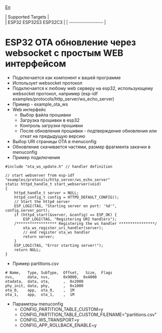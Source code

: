 [En](/README.md)

| Supported Targets |  
| ESP32 ESP32S3 ESP32C3 | 
| ----------------- |

# ESP32 OTA обновление через websocket с простым WEB интерфейсом
 - Подключается как компонент к вашей программе
 - Использует websocket протокол
 - Подключается к любому web серверу на esp32, использующему websocket протокол, например (esp-idf examples/protocols/http_server/ws_echo_server)
 - Пример - example_ota_ws
 - Web интерфейс
   - Выбор файла прошивки
   - Загрузка прошивки в esp32
   - Контроль загрузки прошивки
   - После обновления прошивки - подтверждение обновления или откат на предыдущую версию
 - Выбор URI страницы OTA в menuconfig
 - Обновление скачивается частями, размер фрагмента закачки в menuconfig
 - Пример подключения
```
#include "ota_ws_update.h" // handler definition

// start webserver from esp-idf "examples/protocols/http_server/ws_echo_server"
static httpd_handle_t start_webserver(void)
{
    httpd_handle_t server = NULL;
    httpd_config_t config = HTTPD_DEFAULT_CONFIG();
    // Start the httpd server
    ESP_LOGI(TAG, "Starting server on port: '%d'", config.server_port);
    if (httpd_start(&server, &config) == ESP_OK) {
        ESP_LOGI(TAG, "Registering URI handlers");
    /****************** Registering the ws handler ****************/
        ota_ws_register_uri_handler(server);
        // end register ota_ws handler
        return server;
    }
    ESP_LOGI(TAG, "Error starting server!");
    return NULL;
}
```
 - Пример partitions.csv
```
# Name,   Type, SubType,  Offset,   Size,  Flags
nvs,      data, nvs,      0x9000,  0x4000
otadata,  data, ota,      ,  0x2000
phy_init, data, phy,      ,  0x1000
ota_0,    app,  ota_0,    ,  1M
ota_1,    app,  ota_1,    ,  1M
```
 - Параметры menuconfig
   - CONFIG_PARTITION_TABLE_CUSTOM=y
   - CONFIG_PARTITION_TABLE_CUSTOM_FILENAME="partitions.csv"
   - CONFIG_WS_TRANSPORT=y
   - CONFIG_APP_ROLLBACK_ENABLE=y
  
